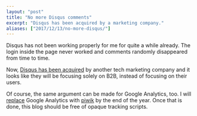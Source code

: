 ```yaml
---
layout: "post"
title: "No more Disqus comments"
excerpt: "Disqus has been acquired by a marketing company."
aliases: ["2017/12/13/no-more-disqus/"]
---
```


Disqus has not been working properly for me for quite a while already. The login inside the page never worked and comments randomly disappeared from time to time.

Now, [Disqus has been acquired](https://techcrunch.com/2017/12/05/zeta-global-acquires-commenting-service-disqus/) by another tech marketing company and it looks like they will be focusing solely on B2B, instead of focusing on their users.

Of course, the same argument can be made for Google Analytics, too. I will [replace](https://github.com/phansch/phansch.github.com/issues/122) Google Analytics with [piwik](https://piwik.org/) by the end of the year. Once that is done, this blog should be free of opaque tracking scripts.

